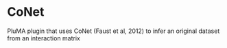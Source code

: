 # CoNet
PluMA plugin that uses CoNet (Faust et al, 2012) to infer an original dataset from an interaction matrix

